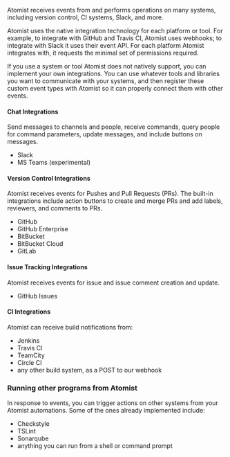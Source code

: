 
Atomist receives events from and performs operations on many systems,
including version control, CI systems, Slack, and more.

Atomist uses the native integration technology for each platform or
tool.  For example, to integrate with GitHub and Travis CI, Atomist
uses webhooks; to integrate with Slack it uses their event API.  For each platform Atomist integrates with, it
requests the minimal set of permissions required.

If you use a system or tool Atomist does not natively support, you can
implement your own integrations.  You can use whatever tools and
libraries you want to communicate with your systems, and then register
these custom event types with Atomist so it can properly connect them
with other events.

#### Chat Integrations

Send messages to channels and people, receive commands, query people for command parameters, update messages, and include buttons on messages.

* Slack
* MS Teams (experimental)

#### Version Control Integrations

Atomist receives events for Pushes and Pull Requests (PRs). The built-in integrations
include action buttons to create and merge PRs and add labels, reviewers, and comments to PRs.

* GitHub
* GitHub Enterprise
* BitBucket
* BitBucket Cloud
* GitLab

#### Issue Tracking Integrations

Atomist receives events for issue and issue comment creation and update.

* GitHub Issues

#### CI Integrations

Atomist can receive build notifications from:

* Jenkins
* Travis CI
* TeamCity
* Circle CI
* any other build system, as a POST to our webhook


### Running other programs from Atomist

In response to events, you can trigger actions on other systems from your Atomist automations.
Some of the ones already implemented include:

* Checkstyle
* TSLint
* Sonarqube
* anything you can run from a shell or command prompt


